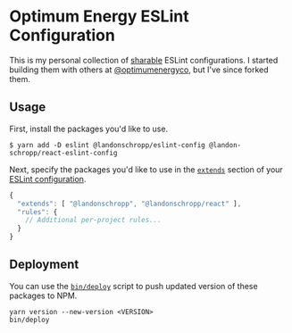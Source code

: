 # Optimum Energy ESLint Configuration

This is my personal collection of
[sharable](http://eslint.org/docs/developer-guide/shareable-configs.html) ESLint configurations.
I started building them with others at [@optimumenergyco](https://github.com/optimumenergyco), but
I've since forked them.

## Usage

First, install the packages you'd like to use.

```
$ yarn add -D eslint @landonschropp/eslint-config @landon-schropp/react-eslint-config
```

Next, specify the packages you'd like to use in the
[`extends`](http://eslint.org/docs/user-guide/configuring#extending-configuration-files) section of
your [ESLint configuration](http://eslint.org/docs/user-guide/configuring).


``` js
{
  "extends": [ "@landonschropp", "@landonschropp/react" ],
  "rules": {
    // Additional per-project rules...
  }
}
```

## Deployment

You can use the [`bin/deploy`](bin/deploy) script to push updated version of these packages to NPM.

``` shell
yarn version --new-version <VERSION>
bin/deploy
```
